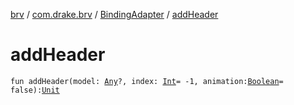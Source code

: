 [brv](../../index.md) / [com.drake.brv](../index.md) / [BindingAdapter](index.md) / [addHeader](./add-header.md)

# addHeader

`fun addHeader(model: `[`Any`](https://kotlinlang.org/api/latest/jvm/stdlib/kotlin/-any/index.html)`?, index: `[`Int`](https://kotlinlang.org/api/latest/jvm/stdlib/kotlin/-int/index.html)` = -1, animation: `[`Boolean`](https://kotlinlang.org/api/latest/jvm/stdlib/kotlin/-boolean/index.html)` = false): `[`Unit`](https://kotlinlang.org/api/latest/jvm/stdlib/kotlin/-unit/index.html)